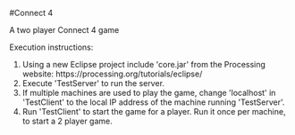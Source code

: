 #Connect 4
<p>A two player Connect 4 game</p>
<p>Execution instructions:</p>
<ol>
<li>
Using a new Eclipse project include 'core.jar' from the Processing website:
https://processing.org/tutorials/eclipse/
</li>
<li>
Execute 'TestServer' to run the server.
</li>
<li>
If multiple machines are used to play the game, change 'localhost' in 'TestClient' to the local IP address of the machine running 'TestServer'.
</li>
<li>
Run 'TestClient' to start the game for a player. Run it once per machine, to start a 2 player game.
</li>
</ol>
